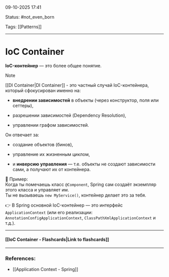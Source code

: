 
09-10-2025 17:41

Status: #not_even_born  

Tags: [[Patterns]]

---
# IoC Container

**IoC-контейнер** — это более общее понятие.  

> [!note] 
> [[DI Container|DI Container]] - это частный случай IoC-контейнера, который сфокусирован именно на:
>- **внедрении зависимостей** в объекты (через конструктор, поля или сеттеры),
  >  
>- разрешении зависимостей (Dependency Resolution),
 >   
>- управлении графом зависимостей.

Он отвечает за:

- создание объектов (бинов),
    
- управление их жизненным циклом,
    
- и **инверсию управления** — т.е. объекты не создают зависимости сами, а получают их от контейнера.
    

📌 Пример:  
Когда ты помечаешь класс `@Component`, Spring сам создаёт экземпляр этого класса и управляет им.  
Ты не вызываешь `new MyService()`, контейнер делает это за тебя.

👉 В Spring основной IoC-контейнер — это интерфейс `ApplicationContext` (или его реализации: `AnnotationConfigApplicationContext`, `ClassPathXmlApplicationContext` и т.д.).

----
#### [[IoC Container - Flashcards|Link to flashcards]]



---
### References:

- [[Application Context - Spring]]